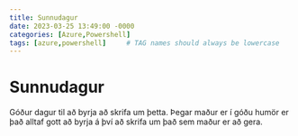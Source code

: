 ```yaml
---
title: Sunnudagur
date: 2023-03-25 13:49:00 -0000
categories: [Azure,Powershell]
tags: [azure,powershell]     # TAG names should always be lowercase
---
```


# Sunnudagur

Góður dagur til að byrja að skrifa um þetta.
Þegar maður er í góðu humör er það alltaf gott að byrja á því að skrifa um það sem maður er að gera.